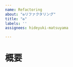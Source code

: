 ```yaml
---
name: Refactoring
about: "♻️リファクタリング"
title: "♻️"
labels: ''
assignees: hideyuki-matsuyama

---
```


# 概要
